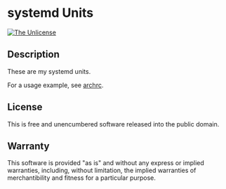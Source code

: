 # systemd Units

[![The Unlicense](https://img.shields.io/badge/license-The_Unlicense-red.svg)](./LICENSE.txt)

## Description

These are my systemd units.

For a usage example, see [archrc].

[archrc]: https://github.com/razor-x/archrc

## License

This is free and unencumbered software released into the public domain.

## Warranty

This software is provided "as is" and without any express or
implied warranties, including, without limitation, the implied
warranties of merchantibility and fitness for a particular
purpose.
